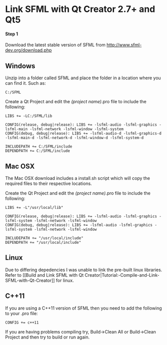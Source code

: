 # Link SFML with Qt Creator 2.7+ and Qt5
#### Step 1
Download the latest stable version of SFML from http://www.sfml-dev.org/download.php

## Windows
Unzip into a folder called SFML and place the folder in a location where you can find it. Such as:

~~~
C:/SFML
~~~

Create a Qt Project and edit the _(project name)_.pro file to include the following:

~~~
LIBS += -LC:/SFML/lib

CONFIG(release, debug|release): LIBS += -lsfml-audio -lsfml-graphics -lsfml-main -lsfml-network -lsfml-window -lsfml-system
CONFIG(debug, debug|release): LIBS += -lsfml-audio-d -lsfml-graphics-d -lsfml-main-d -lsfml-network-d -lsfml-window-d -lsfml-system-d

INCLUDEPATH += C:/SFML/include
DEPENDPATH += C:/SFML/include
~~~

## Mac OSX
The Mac OSX download includes a install.sh script which will copy the required files to their respective locations.

Create the Qt Project and edit the _(project name)_.pro file to include the following:

~~~
LIBS += -L"/usr/local/lib"

CONFIG(release, debug|release): LIBS += -lsfml-audio -lsfml-graphics -lsfml-system -lsfml-network -lsfml-window
CONFIG(debug, debug|release): LIBS += -lsfml-audio -lsfml-graphics -lsfml-system -lsfml-network -lsfml-window

INCLUDEPATH += "/usr/local/include"
DEPENDPATH += "/usr/local/include"
~~~

## Linux
Due to differing depedencies I was unable to link the pre-built linux libraries.
Refer to [[Build and Link SFML with Qt Creator|Tutorial:-Compile-and-Link-SFML-with-Qt-Creator]] for linux.


## C++11
If you are using a C++11 version of SFML then you need to add the following to your .pro file:

~~~
CONFIG += c++11
~~~

If you are having problems compiling try, Build->Clean All or Build->Clean Project and then try to build or run again.